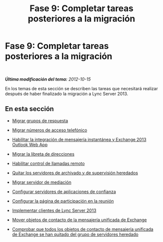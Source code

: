 ﻿---
title: 'Fase 9: Completar tareas posteriores a la migración'
TOCTitle: 'Fase 9: Completar tareas posteriores a la migración'
ms:assetid: 05b1a858-fd45-4bb9-9cb4-05f001528a88
ms:mtpsurl: https://technet.microsoft.com/es-es/library/JJ204642(v=OCS.15)
ms:contentKeyID: 48274304
ms.date: 01/07/2017
mtps_version: v=OCS.15
ms.translationtype: HT
---

# Fase 9: Completar tareas posteriores a la migración

 

_**Última modificación del tema:** 2012-10-15_

En los temas de esta sección se describen las tareas que necesitará realizar después de haber finalizado la migración a Lync Server 2013.

## En esta sección

  - [Migrar grupos de respuesta](migrate-response-groups_1.md)

  - [Migrar números de acceso telefónico](migrate-dial-in-access-numbers_1.md)

  - [Habilitar la integración de mensajería instantánea y Exchange 2013 Outlook Web App](enable-exchange-2013-outlook-web-app-and-im-integration.md)

  - [Migrar la libreta de direcciones](migrate-address-book_1.md)

  - [Habilitar control de llamadas remoto](enable-remote-call-control.md)

  - [Quitar los servidores de archivado y de supervisión heredados](remove-legacy-archiving-and-monitoring-servers_1.md)

  - [Migrar servidor de mediación](migrate-mediation-server.md)

  - [Configurar servidores de aplicaciones de confianza](configure-trusted-application-servers_1.md)

  - [Configurar la página de participación en la reunión](configure-the-meeting-join-page_1.md)

  - [Implementar clientes de Lync Server 2013](deploy-lync-server-2013-clients_1.md)

  - [Mover objetos de contacto de la mensajería unificada de Exchange](move-exchange-unified-messaging-contact-objects.md)

  - [Comprobar que todos los objetos de contacto de mensajería unificada de Exchange se han quitado del grupo de servidores heredado](verify-that-all-exchange-um-contact-objects-are-removed-from-the-legacy-pool.md)

